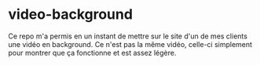 # video-background
 Ce repo m'a permis en un instant de mettre sur le site d'un de mes clients une vidéo en background. Ce n'est pas la même vidéo, celle-ci simplement pour montrer que ça fonctionne et est assez légère. 

